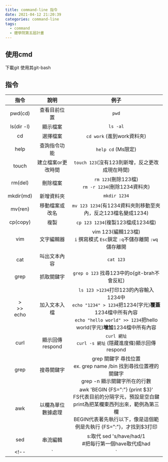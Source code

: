 ```yaml
---
title: command-line 指令
date: 2021-04-12 21:20:39
categories: command-line
tags:
  - command
  - 鋰學院第五屆計畫
---
```

## 使用cmd
下載git 使用其git-bash
<!-- more -->
## 指令

| 指令 | 說明 | 例子 |
|:-:|:-:|:-:|
|pwd(cd)|查看目前位置|`pwd`|
|ls(dir -l)|顯示檔案|`ls -al`|
|cd|選擇檔案|`cd work` (進到work資料夾)|
|help|查詢指令功能|`help cd` (Ms限定)|
|touch|建立檔案or更改時間|`touch 123`(沒有123則新增，反之更改成現在時間)|
|rm(del)|刪除檔案|`rm 123`(刪除123檔)<br>`rm -r 1234`(刪除1234資料夾)|
|mkdir(md)|新增資料夾|`mkdir 1234`|
|mv(ren)|移動檔案或改名|`mv 123 1234`(有1234資料夾則移動至夾內，反之123檔名變成1234)|
|cp(copy)|複製|`cp 123 1234`(複製123檔成1234檔)|
|vim|文字編輯器|vim 123(編輯123檔)<br>`i` 撰寫模式 `Esc`鎖定 `:q`不儲存離開 `:wq`儲存離開|
|cat|叫出文本內容|`cat 123`|
|grep|抓取關鍵字|`grep o 123` 找尋123中的o(git-brah不會反紅)|
|> <br> >> <br> echo|加入文本入檔|`ls 123 >1234`打印123的內容輸入1234中 <br>`echo "1234" > 1234`把1234(字元)**覆蓋**1234檔中所有內容<br>`echo "hello world" >> 1234`把hello world(字元)**增加**1234檔中所有內容 |
|curl|顯示回傳respond|`curl 網址` <br>`curl -s 網址` (隱藏進度條)顯示回傳respond|
|grep|搜尋關鍵字|grep 關鍵字 尋找位置 <br>ex. grep name /bin 找到尋找位置裡的關鍵字<br>grep -n 顯示關鍵字所在的行數|
|awk|以欄為單位數據處理|awk 'BEGIN {FS=":"} {print $3}'<br>FS代表目前的分隔字元，預設是空白鍵<br>print為把某欄東西列出來，範例為第三欄<br>BEGIN代表著先執行以下，像是這個範例是先執行 {FS=":"}，才找到$3打印|
|sed|串流編輯|s:取代 sed 's/have/had/1<br>#把每行第一個have取代成had|
<!-- | `|` |連結| `cat 1234 | grep o` 打開文本內容並找尋其含有o的字句| -->
